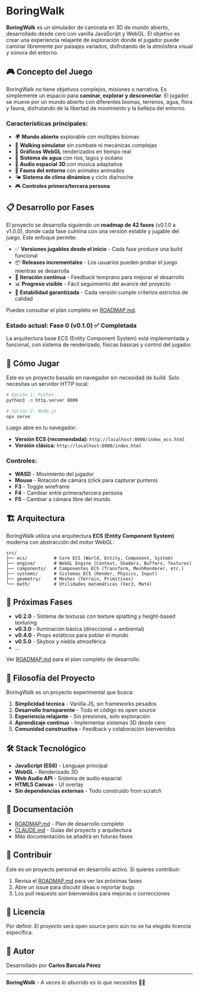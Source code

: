 # BoringWalk

**BoringWalk** es un simulador de caminata en 3D de mundo abierto, desarrollado desde cero con vanilla JavaScript y WebGL. El objetivo es crear una experiencia relajante de exploración donde el jugador puede caminar libremente por paisajes variados, disfrutando de la atmósfera visual y sonora del entorno.

## 🎮 Concepto del Juego

BoringWalk no tiene objetivos complejos, misiones o narrativa. Es simplemente un espacio para **caminar, explorar y desconectar**. El jugador se mueve por un mundo abierto con diferentes biomas, terrenos, agua, flora y fauna, disfrutando de la libertad de movimiento y la belleza del entorno.

### Características principales:
- 🌍 **Mundo abierto** explorable con múltiples biomas
- 🚶 **Walking simulator** sin combate ni mecánicas complejas
- 🎨 **Gráficos WebGL** renderizados en tiempo real
- 🌊 **Sistema de agua** con ríos, lagos y océano
- 🎵 **Audio espacial 3D** con música adaptativa
- 🦌 **Fauna del entorno** con animales animados
- 🌤️ **Sistema de clima dinámico** y ciclo día/noche
- 🎮 **Controles primera/tercera persona**

## 📋 Desarrollo por Fases

El proyecto se desarrolla siguiendo un **roadmap de 42 fases** (v0.1.0 a v1.0.0), donde cada fase culmina con una versión estable y jugable del juego. Este enfoque permite:

- ✅ **Versiones jugables desde el inicio** - Cada fase produce una build funcional
- 📦 **Releases incrementales** - Los usuarios pueden probar el juego mientras se desarrolla
- 🔄 **Iteración continua** - Feedback temprano para mejorar el desarrollo
- 📊 **Progreso visible** - Fácil seguimiento del avance del proyecto
- 🐛 **Estabilidad garantizada** - Cada versión cumple criterios estrictos de calidad

Puedes consultar el plan completo en [ROADMAP.md](ROADMAP.md).

### Estado actual: **Fase 0 (v0.1.0) ✅ Completada**

La arquitectura base ECS (Entity Component System) está implementada y funcional, con sistema de renderizado, físicas básicas y control del jugador.

## 🚀 Cómo Jugar

Este es un proyecto basado en navegador sin necesidad de build. Solo necesitas un servidor HTTP local:

```bash
# Opción 1: Python
python3 -m http.server 8000

# Opción 2: Node.js
npx serve
```

Luego abre en tu navegador:
- **Versión ECS (recomendada):** `http://localhost:8000/index_ecs.html`
- **Versión clásica:** `http://localhost:8000/index.html`

### Controles:
- **WASD** - Movimiento del jugador
- **Mouse** - Rotación de cámara (click para capturar puntero)
- **F3** - Toggle wireframe
- **F4** - Cambiar entre primera/tercera persona
- **F5** - Cambiar a cámara libre del mundo

## 🏗️ Arquitectura

BoringWalk utiliza una arquitectura **ECS (Entity Component System)** moderna con abstracción del motor WebGL:

```
src/
├── ecs/          # Core ECS (World, Entity, Component, System)
├── engine/       # WebGL Engine (Context, Shaders, Buffers, Textures)
├── components/   # Componentes ECS (Transform, MeshRenderer, etc.)
├── systems/      # Sistemas ECS (Render, Physics, Input)
├── geometry/     # Meshes (Terrain, Primitives)
└── math/         # Utilidades matemáticas (Vec3, Mat4)
```

## 📅 Próximas Fases

- **v0.2.0** - Sistema de texturas con texture splatting y height-based texturing
- **v0.3.0** - Iluminación básica (direccional + ambiental)
- **v0.4.0** - Props estáticos para poblar el mundo
- **v0.5.0** - Skybox y niebla atmosférica
- ...

Ver [ROADMAP.md](ROADMAP.md) para el plan completo de desarrollo.

## 🎯 Filosofía del Proyecto

BoringWalk es un proyecto experimental que busca:

1. **Simplicidad técnica** - Vanilla JS, sin frameworks pesados
2. **Desarrollo transparente** - Todo el código es open source
3. **Experiencia relajante** - Sin presiones, solo exploración
4. **Aprendizaje continuo** - Implementar sistemas 3D desde cero
5. **Comunidad constructiva** - Feedback y colaboración bienvenidos

## 🛠️ Stack Tecnológico

- **JavaScript (ES6)** - Lenguaje principal
- **WebGL** - Renderizado 3D
- **Web Audio API** - Sistema de audio espacial
- **HTML5 Canvas** - UI overlay
- **Sin dependencias externas** - Todo construido from scratch

## 📖 Documentación

- [ROADMAP.md](ROADMAP.md) - Plan de desarrollo completo
- [CLAUDE.md](CLAUDE.md) - Guías del proyecto y arquitectura
- Más documentación se añadirá en futuras fases

## 🤝 Contribuir

Este es un proyecto personal en desarrollo activo. Si quieres contribuir:

1. Revisa el [ROADMAP.md](ROADMAP.md) para ver las próximas fases
2. Abre un issue para discutir ideas o reportar bugs
3. Los pull requests son bienvenidos para mejoras o correcciones

## 📜 Licencia

Por definir. El proyecto será open source pero aún no se ha elegido licencia específica.

## 👤 Autor

Desarrollado por **Carlos Barcala Pérez**

---

**BoringWalk** - *A veces lo aburrido es lo que necesitas* 🚶‍♂️
